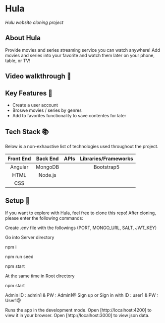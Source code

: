 # Hula

<em>Hulu website cloning project</em>

## About Hula

Provide movies and series streaming service you can watch anywhere! Add movies and series into your favorite and watch them later on your phone, table, or TV!

## Video walkthrough :movie_camera:

## Key Features :key:

- Create a user account
- Broswe movies / series by genres
- Add to favorites functionality to save contentes for later

## Tech Stack :books:

Below is a non-exhaustive list of technologies used throughout the project.

| Front End | Back End | APIs | Libraries/Frameworks |
| :-------: | :------: | :--: | :------------------: |
|  Angular  | MongoDB  |      |      Bootstrap5      |
|   HTML    | Node.js  |      |
|   CSS     |          |      |

## Setup :rocket:

If you want to explore with Hula, feel free to clone this repo! After cloning, please enter the following commands:

Create .env file with the followings (PORT, MONGO_URL, SALT, JWT_KEY)

Go into Server directory

npm i

npm run seed

npm start

At the same time in Root directory

npm start

Admin ID : admin1 & PW : Admin1@
Sign up or Sign in with ID : user1 & PW : User1@

Runs the app in the development mode.
Open [http://localhost:4200] to view it in your browser.
Open [http://localhost:3000] to view json data.
